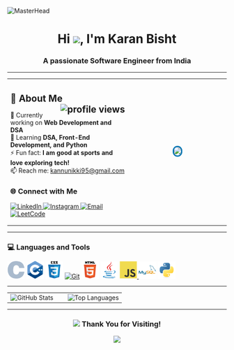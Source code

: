 ![MasterHead](https://user-images.githubusercontent.com/65373279/148280039-301b677b-74e7-49f8-af75-15e7c9253d74.png)

<h1 align="center">
  Hi <img src="https://media.giphy.com/media/hvRJCLFzcasrR4ia7z/giphy.gif" width="35">, I'm Karan Bisht
</h1>
<h3 align="center">A passionate Software Engineer from India</h3>

---

<!-- About Me and Photo Side by Side -->
<table>
<tr>
<td width="55%" valign="top">

  <h2>🌱 About Me
  <img align="right" src="https://komarev.com/ghpvc/?username=karanbisht45&label=Profile%20Views&color=0e75b6&style=flat" alt="profile views" />
  </h2>
  <p>
    🔭 Currently working on <b>Web Development and DSA </b><br>
    🌱 Learning <b>DSA, Front-End Development, and Python</b><br>
    ⚡ Fun fact: <b>I am good at sports and love exploring tech!</b><br>
    📫 Reach me: <a href="mailto:kannunikki95@gmail.com">kannunikki95@gmail.com</a>
  </p>

  <h3>🌐 Connect with Me</h3>
  <p>
    <a href="https://linkedin.com/in/karanbisht02" target="_blank">
      <img src="https://img.shields.io/badge/LinkedIn-0077B5?logo=linkedin&logoColor=white&style=for-the-badge" alt="LinkedIn" />
    </a>
    <a href="https://instagram.com/k.karan__45" target="_blank">
      <img src="https://img.shields.io/badge/Instagram-E4405F?logo=instagram&logoColor=white&style=for-the-badge" alt="Instagram" />
    </a>
    <a href="mailto:kannunikki95@gmail.com">
      <img src="https://img.shields.io/badge/Email-D14836?logo=gmail&logoColor=white&style=for-the-badge" alt="Email" />
    </a>
    <a href="https://leetcode.com/u/karanbisht45/" target="_blank">
     <img src="https://img.shields.io/badge/LeetCode-FFA116?logo=leetcode&logoColor=white&style=for-the-badge" alt="LeetCode" />
  </a>
  </p>
</td>
<td width="45%" valign="middle" align="center">
  <div style="border-radius:15px; overflow:hidden; border:3px solid #0077B5; display:inline-block;">
    <img src="https://media.giphy.com/media/dWesBcTLavkZuG35MI/giphy.gif" height="250" />
  </div>
</td>
</tr>
</table>

---

### 💻 Languages and Tools
<p align="left">
  <a href="https://www.cprogramming.com/" target="_blank"><img src="https://raw.githubusercontent.com/devicons/devicon/master/icons/c/c-original.svg" alt="C" width="40" height="40"/></a>
  <a href="https://www.w3schools.com/cpp/" target="_blank"><img src="https://raw.githubusercontent.com/devicons/devicon/master/icons/cplusplus/cplusplus-original.svg" alt="C++" width="40" height="40"/></a>
  <a href="https://www.w3schools.com/css/" target="_blank"><img src="https://raw.githubusercontent.com/devicons/devicon/master/icons/css3/css3-original-wordmark.svg" alt="CSS" width="40" height="40"/></a>
  <a href="https://git-scm.com/" target="_blank"><img src="https://www.vectorlogo.zone/logos/git-scm/git-scm-icon.svg" alt="Git" width="40" height="40"/></a>
  <a href="https://www.w3.org/html/" target="_blank"><img src="https://raw.githubusercontent.com/devicons/devicon/master/icons/html5/html5-original-wordmark.svg" alt="HTML" width="40" height="40"/></a>
  <a href="https://www.java.com" target="_blank"><img src="https://raw.githubusercontent.com/devicons/devicon/master/icons/java/java-original.svg" alt="Java" width="40" height="40"/></a>
  <a href="https://www.javascript.com/" target="_blank"><img src="https://raw.githubusercontent.com/devicons/devicon/master/icons/javascript/javascript-original.svg"alt="JavaScript" width="40" height="40" /</a>
  <a href="https://www.mysql.com/" target="_blank"><img src="https://raw.githubusercontent.com/devicons/devicon/master/icons/mysql/mysql-original-wordmark.svg" alt="MySQL" width="40" height="40"/></a>
  <a href="https://www.python.org" target="_blank"><img src="https://raw.githubusercontent.com/devicons/devicon/master/icons/python/python-original.svg" alt="Python" width="40" height="40"/></a>
</p>

---

<!-- GitHub Stats side by side -->
<table>
<tr>
<td width="50%">
  <img src="https://github-readme-stats.vercel.app/api?username=karanbisht45&show_icons=true&locale=en&theme=react&cache_seconds=1800" alt="GitHub Stats" />
</td>
<td width="50%">
  <img src="https://github-readme-stats.vercel.app/api/top-langs?username=karanbisht45&show_icons=true&locale=en&layout=compact&theme=react&langs_count=20" alt="Top Languages" />
</td>
</tr>
</table>

---

<h3 align="center">
  <img src="https://media.giphy.com/media/3oEjI6SIIHBdRxXI40/giphy.gif" width="40">
  Thank You for Visiting!
</h3>
<p align="center">
  <img src="https://media.giphy.com/media/hvRJCLFzcasrR4ia7z/giphy.gif" width="50">
</p>
